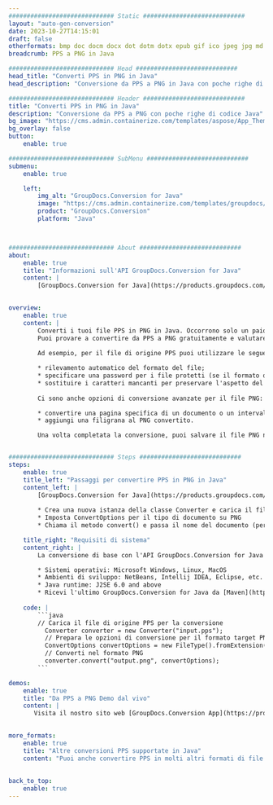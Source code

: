 ```yaml
---
############################# Static ############################
layout: "auto-gen-conversion"
date: 2023-10-27T14:15:01
draft: false
otherformats: bmp doc docm docx dot dotm dotx epub gif ico jpeg jpg md odt ott pdf png psd rtf tex tif tiff txt xps
breadcrumb: PPS a PNG in Java

############################# Head ############################
head_title: "Converti PPS in PNG in Java"
head_description: "Conversione da PPS a PNG in Java con poche righe di codice. Converti oltre 160 formati di file utilizzando l'API di conversione dei documenti GroupDocs per Java"

############################# Header ############################
title: "Converti PPS in PNG in Java"
description: "Conversione da PPS a PNG con poche righe di codice Java"
bg_image: "https://cms.admin.containerize.com/templates/aspose/App_Themes/V3/images/bg/header1.png"
bg_overlay: false
button:
    enable: true

############################# SubMenu ############################
submenu:
    enable: true

    left:
        img_alt: "GroupDocs.Conversion for Java"
        image: "https://cms.admin.containerize.com/templates/groupdocs/images/product-logos/90x90-noborder/groupdocs-conversion-java.png"
        product: "GroupDocs.Conversion"
        platform: "Java"



############################# About ############################
about:
    enable: true
    title: "Informazioni sull'API GroupDocs.Conversion for Java"
    content: |
        [GroupDocs.Conversion for Java](https://products.groupdocs.com/conversion/java/) è un'API di conversione di formati di file avanzata per la conversione tra formati di immagini e documenti popolari come Microsoft Office, OpenDocument, PDF, HTML, e-mail, CAD. e molto altro ancora con poche righe di codice. L'API nativa rileva automaticamente i formati dei documenti originali e offre molte opzioni per personalizzare i documenti convertiti. Insieme alla funzione di estrazione delle informazioni da un documento, supporta anche la memorizzazione nella cache dei risultati della conversione sul disco locale per impostazione predefinita. Tuttavia, qualsiasi tipo di archiviazione della cache può essere supportato implementando le interfacce appropriate: Amazon S3, Dropbox, Google Drive, Windows Azure, Reddis o qualsiasi altro.
    

overview:
    enable: true
    content: |
        Converti i tuoi file PPS in PNG in Java. Occorrono solo un paio di righe di codice Java su qualsiasi piattaforma di tua scelta, come Windows, Linux, macOS.
        Puoi provare a convertire da PPS a PNG gratuitamente e valutare la qualità dei risultati della conversione. Insieme a semplici script di conversione file, puoi provare opzioni più sofisticate per caricare il file sorgente PPS e memorizzare l'output PNG. 
        
        Ad esempio, per il file di origine PPS puoi utilizzare le seguenti opzioni di caricamento:

        * rilevamento automatico del formato del file;
        * specificare una password per i file protetti (se il formato del file lo supporta);
        * sostituire i caratteri mancanti per preservare l'aspetto del documento.
        
        Ci sono anche opzioni di conversione avanzate per il file PNG:

        * convertire una pagina specifica di un documento o un intervallo di pagine;
        * aggiungi una filigrana al PNG convertito.

        Una volta completata la conversione, puoi salvare il file PNG nel tuo percorso file locale o in qualsiasi archivio di terze parti come FTP, Amazon S3, Google Drive, Dropbox ecc. Nota: per convertire PPS a PNG, non è necessario installare alcun software aggiuntivo, come MS Office, Open Office, Adobe Acrobat Reader ecc.


############################# Steps ############################
steps:
    enable: true
    title_left: "Passaggi per convertire PPS in PNG in Java"
    content_left: |
        [GroupDocs.Conversion for Java](https://products.groupdocs.com/conversion/java/) consente agli sviluppatori di convertire facilmente il file PPS in PNG con poche righe di codice.
        
        * Crea una nuova istanza della classe Converter e carica il file PPS con il percorso completo
        * Imposta ConvertOptions per il tipo di documento su PNG
        * Chiama il metodo convert() e passa il nome del documento (percorso completo) e il formato (PNG) come parametro

    title_right: "Requisiti di sistema"
    content_right: |
        La conversione di base con l'API GroupDocs.Conversion for Java può essere eseguita con poche righe di codice. Le nostre API sono supportate su tutte le principali piattaforme e sistemi operativi. Prima di eseguire il codice seguente, assicurati di avere i seguenti prerequisiti installati sul tuo sistema.

        * Sistemi operativi: Microsoft Windows, Linux, MacOS
        * Ambienti di sviluppo: NetBeans, Intellij IDEA, Eclipse, etc.
        * Java runtime: J2SE 6.0 and above
        * Ricevi l'ultimo GroupDocs.Conversion for Java da [Maven](https://repository.groupdocs.com/webapp/#/artifacts/browse/tree/General/repo/com/groupdocs/groupdocs-conversion)
         
    code: |
        ```java    
        // Carica il file di origine PPS per la conversione
          Converter converter = new Converter("input.pps");
          // Prepara le opzioni di conversione per il formato target PNG
          ConvertOptions convertOptions = new FileType().fromExtension("png").getConvertOptions();
          // Converti nel formato PNG
          converter.convert("output.png", convertOptions);
        ```

demos:
    enable: true
    title: "Da PPS a PNG Demo dal vivo"
    content: |
       Visita il nostro sito web [GroupDocs.Conversion App](https://products.groupdocs.app/conversion/family) e prova subito la conversione da PPS a PNG. La demo gratuita ha i seguenti vantaggi
          

more_formats:
    enable: true
    title: "Altre conversioni PPS supportate in Java"
    content: "Puoi anche convertire PPS in molti altri formati di file. Si prega di consultare l'elenco di seguito."
       
       
back_to_top:
    enable: true
---
```


